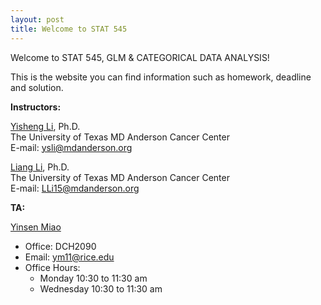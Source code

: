 ```yaml
---
layout: post
title: Welcome to STAT 545
---
```


Welcome to STAT 545, GLM & CATEGORICAL DATA ANALYSIS! 

This is the website you can find information such as homework, deadline and solution. 


**Instructors:**

[Yisheng Li](http://faculty.mdanderson.org/Yisheng_Li/Default.asp?SNID=1486718363), Ph.D. <br>
The University of Texas MD Anderson Cancer Center <br>
E-mail: <ysli@mdanderson.org> <br>

[Liang Li](http://faculty.mdanderson.org/Liang_Li/Default.asp?SNID=727795013), Ph.D. <br>
The University of Texas MD Anderson Cancer Center <br>
E-mail: <LLi15@mdanderson.org> <br>


**TA:**

[Yinsen Miao](http://yinsenm.github.io)

- Office: DCH2090
- Email: <ym11@rice.edu>
- Office Hours: 
	- Monday  10:30 to 11:30 am
	- Wednesday 10:30 to 11:30 am